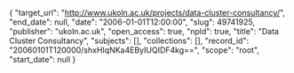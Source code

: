 {
  "target_url": "http://www.ukoln.ac.uk/projects/data-cluster-consultancy/", 
  "end_date": null, 
  "date": "2006-01-01T12:00:00", 
  "slug": 49741925, 
  "publisher": "ukoln.ac.uk", 
  "open_access": true, 
  "npld": true, 
  "title": "Data Cluster Consultancy", 
  "subjects": [], 
  "collections": [], 
  "record_id": "20060101T120000/shxHIqNKa4EByIUQIDF4kg==", 
  "scope": "root", 
  "start_date": null
}

